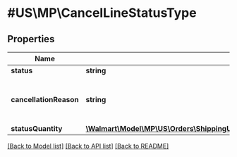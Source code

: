 # #US\MP\CancelLineStatusType

## Properties

Name | Type | Description | Notes
------------ | ------------- | ------------- | -------------
**status** | **string** | Use 'Cancelled' |
**cancellationReason** | **string** | Reason for cancellation. Example: 'CUSTOMER_REQUESTED_SELLER_TO_CANCEL'.  Cancellation reason should not be \"CUSTOMER_REQUESTED_SELLER_TO_CANCEL\" for non intent to cancel orders' |
**statusQuantity** | [**\Walmart\Model\MP\US\Orders\ShippingUpdatesRequestOrderShipmentOrderLinesOrderLineInnerOrderLineStatusesOrderLineStatusInnerStatusQuantity**](ShippingUpdatesRequestOrderShipmentOrderLinesOrderLineInnerOrderLineStatusesOrderLineStatusInnerStatusQuantity.md) |  |


[[Back to Model list]](../) [[Back to API list]](../../Api/US/MP) [[Back to README]](../../README.md)
